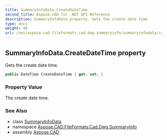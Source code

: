```yaml
---
title: SummaryInfoData.CreateDateTime
second_title: Aspose.CAD for .NET API Reference
description: SummaryInfoData property. Gets the create date time
type: docs
weight: 40
url: /net/aspose.cad.fileformats.cad.dwg.summaryinfo/summaryinfodata/createdatetime/
---
```

## SummaryInfoData.CreateDateTime property

Gets the create date time.

```csharp
public DateTime CreateDateTime { get; set; }
```

### Property Value

The create date time.

### See Also

* class [SummaryInfoData](../)
* namespace [Aspose.CAD.FileFormats.Cad.Dwg.SummaryInfo](../../summaryinfodata/)
* assembly [Aspose.CAD](../../../)


